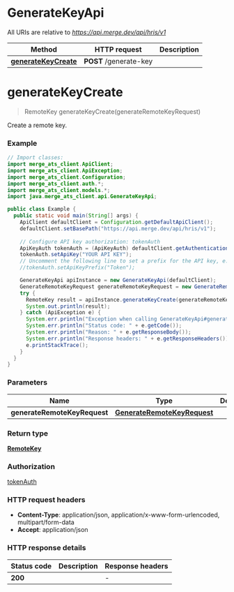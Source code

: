 # GenerateKeyApi

All URIs are relative to *https://api.merge.dev/api/hris/v1*

Method | HTTP request | Description
------------- | ------------- | -------------
[**generateKeyCreate**](GenerateKeyApi.md#generateKeyCreate) | **POST** /generate-key | 


<a name="generateKeyCreate"></a>
# **generateKeyCreate**
> RemoteKey generateKeyCreate(generateRemoteKeyRequest)



Create a remote key.

### Example
```java
// Import classes:
import merge_ats_client.ApiClient;
import merge_ats_client.ApiException;
import merge_ats_client.Configuration;
import merge_ats_client.auth.*;
import merge_ats_client.models.*;
import java.merge_ats_client.api.GenerateKeyApi;

public class Example {
  public static void main(String[] args) {
    ApiClient defaultClient = Configuration.getDefaultApiClient();
    defaultClient.setBasePath("https://api.merge.dev/api/hris/v1");
    
    // Configure API key authorization: tokenAuth
    ApiKeyAuth tokenAuth = (ApiKeyAuth) defaultClient.getAuthentication("tokenAuth");
    tokenAuth.setApiKey("YOUR API KEY");
    // Uncomment the following line to set a prefix for the API key, e.g. "Token" (defaults to null)
    //tokenAuth.setApiKeyPrefix("Token");

    GenerateKeyApi apiInstance = new GenerateKeyApi(defaultClient);
    GenerateRemoteKeyRequest generateRemoteKeyRequest = new GenerateRemoteKeyRequest(); // GenerateRemoteKeyRequest | 
    try {
      RemoteKey result = apiInstance.generateKeyCreate(generateRemoteKeyRequest);
      System.out.println(result);
    } catch (ApiException e) {
      System.err.println("Exception when calling GenerateKeyApi#generateKeyCreate");
      System.err.println("Status code: " + e.getCode());
      System.err.println("Reason: " + e.getResponseBody());
      System.err.println("Response headers: " + e.getResponseHeaders());
      e.printStackTrace();
    }
  }
}
```

### Parameters

Name | Type | Description  | Notes
------------- | ------------- | ------------- | -------------
 **generateRemoteKeyRequest** | [**GenerateRemoteKeyRequest**](GenerateRemoteKeyRequest.md)|  |

### Return type

[**RemoteKey**](RemoteKey.md)

### Authorization

[tokenAuth](../README.md#tokenAuth)

### HTTP request headers

 - **Content-Type**: application/json, application/x-www-form-urlencoded, multipart/form-data
 - **Accept**: application/json

### HTTP response details
| Status code | Description | Response headers |
|-------------|-------------|------------------|
**200** |  |  -  |

